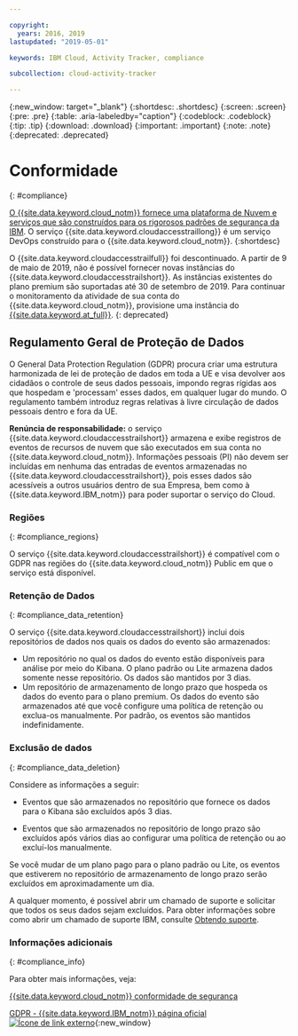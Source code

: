 ```yaml
---

copyright:
  years: 2016, 2019
lastupdated: "2019-05-01"

keywords: IBM Cloud, Activity Tracker, compliance

subcollection: cloud-activity-tracker

---
```


{:new_window: target="_blank"}
{:shortdesc: .shortdesc}
{:screen: .screen}
{:pre: .pre}
{:table: .aria-labeledby="caption"}
{:codeblock: .codeblock}
{:tip: .tip}
{:download: .download}
{:important: .important}
{:note: .note}
{:deprecated: .deprecated}


# Conformidade
{: #compliance}

[O {{site.data.keyword.cloud_notm}} fornece uma plataforma de Nuvem e serviços que são construídos para os rigorosos padrões de segurança da IBM](/docs/overview?topic=overview-security#compliance). O serviço {{site.data.keyword.cloudaccesstraillong}} é um serviço DevOps construído para o {{site.data.keyword.cloud_notm}}. 
{:shortdesc}

O {{site.data.keyword.cloudaccesstrailfull}} foi descontinuado. A partir de 9 de maio de 2019, não é possível fornecer novas instâncias do {{site.data.keyword.cloudaccesstrailshort}}. As instâncias existentes do plano premium são suportadas até 30 de setembro de 2019. Para continuar o monitoramento da atividade de sua conta do {{site.data.keyword.cloud_notm}}, provisione uma instância do [{{site.data.keyword.at_full}}](/docs/services/Activity-Tracker-with-LogDNA?topic=logdnaat-getting-started#getting-started).
{: deprecated}

## Regulamento Geral de Proteção de Dados

O General Data Protection Regulation (GDPR) procura criar uma estrutura harmonizada de lei de proteção de dados em toda a UE e visa devolver aos cidadãos o controle de seus dados pessoais, impondo regras rígidas aos que hospedam e 'processam' esses dados, em qualquer lugar do mundo. O regulamento também introduz regras relativas à livre circulação de dados pessoais dentro e fora da UE. 

**Renúncia de responsabilidade:** o serviço {{site.data.keyword.cloudaccesstrailshort}} armazena e exibe registros de eventos de recursos de nuvem que são executados em sua conta no {{site.data.keyword.cloud_notm}}. Informações pessoais (PI) não devem ser incluídas em nenhuma das entradas de eventos armazenadas no {{site.data.keyword.cloudaccesstrailshort}}, pois esses dados são acessíveis a outros usuários dentro de sua Empresa, bem como à {{site.data.keyword.IBM_notm}} para poder suportar o serviço do Cloud.

### Regiões
{: #compliance_regions}

O serviço {{site.data.keyword.cloudaccesstrailshort}} é compatível com o GDPR nas regiões do {{site.data.keyword.cloud_notm}} Public em que o serviço está disponível.


### Retenção de Dados
{: #compliance_data_retention}

O serviço {{site.data.keyword.cloudaccesstrailshort}} inclui dois repositórios de dados nos quais os dados do evento são armazenados: 

* Um repositório no qual os dados do evento estão disponíveis para análise por meio do Kibana. O plano padrão ou Lite armazena dados somente nesse repositório. Os dados são mantidos por 3 dias.
* Um repositório de armazenamento de longo prazo que hospeda os dados do evento para o plano premium. Os dados do evento são armazenados até que você configure uma política de retenção ou exclua-os manualmente. Por padrão, os eventos são mantidos indefinidamente.


### Exclusão de dados
{: #compliance_data_deletion}

Considere as informações a seguir:

* Eventos que são armazenados no repositório que fornece os dados para o Kibana são excluídos após 3 dias.

* Eventos que são armazenados no repositório de longo prazo são excluídos após vários dias ao configurar uma política de retenção ou ao excluí-los manualmente. 



Se você mudar de um plano pago para o plano padrão ou Lite, os eventos que estiverem no repositório de armazenamento de longo prazo serão excluídos em aproximadamente um dia.

A qualquer momento, é possível abrir um chamado de suporte e solicitar que todos os seus dados sejam excluídos. Para obter informações sobre como abrir um chamado de suporte IBM, consulte [Obtendo suporte](/docs/get-support?topic=get-support-getting-customer-support#getting-customer-support).



### Informações adicionais
{: #compliance_info}

Para obter mais informações, veja:

[{{site.data.keyword.cloud_notm}} conformidade de segurança](/docs/overview?topic=overview-security#compliance)

[GDPR - {{site.data.keyword.IBM_notm}} página oficial ![Ícone de link externo](../../icons/launch-glyph.svg "Ícone de link externo")](https://www.ibm.com/data-responsibility/gdpr/){:new_window}



